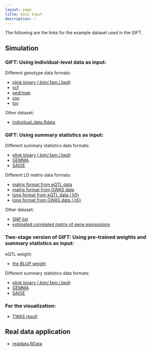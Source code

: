 ```yaml
---
layout: page
title: Data Input
description: ~
---
```

The following are the links for the example dataset used in the GIFT. 

## Simulation
### GIFT: Using individual-level data as input:
  Different genotype data formats:
  * [plink binary (.bim/.fam./.bed)](https://github.com/yuanzhongshang/GIFT/tree/main/example/simulation/individual/pre_process/plink_binary)
  * [vcf](https://github.com/yuanzhongshang/GIFT/tree/main/example/simulation/individual/pre_process/vcf)
  * [ped/map](https://github.com/yuanzhongshang/GIFT/tree/main/example/simulation/individual/pre_process/pedmap)
  * [csv](https://github.com/yuanzhongshang/GIFT/tree/main/example/simulation/individual/pre_process/csv)
  * [tsv](https://github.com/yuanzhongshang/GIFT/tree/main/example/simulation/individual/pre_process/tsv)
 
 Other dataset:
  * [individual_data.Rdata](https://github.com/yuanzhongshang/GIFT/blob/main/example/simulation/individual/individual_data.Rdata)
  
### GIFT: Using summary statistics as input:
  Different summary statistics data formats:
  * [plink binary (.bim/.fam./.bed)](https://github.com/yuanzhongshang/GIFT/tree/main/example/simulation/summary/pre_process/plink)
  * [GEMMA](https://github.com/yuanzhongshang/GIFT/tree/main/example/simulation/summary/pre_process/gemma)
  * [SAIGE](https://github.com/yuanzhongshang/GIFT/tree/main/example/simulation/summary/pre_process/saige)

  Different LD matrix data formats:
  * [matrix format from eQTL data](https://github.com/yuanzhongshang/GIFT/blob/main/example/simulation/summary/pre_process/LDmatrix1.txt)
  * [matrix format from GWAS data](https://github.com/yuanzhongshang/GIFT/blob/main/example/simulation/summary/pre_process/LDmatrix2.txt)
  * [long format from eQTL data (.h5)](https://github.com/yuanzhongshang/GIFT/blob/main/example/simulation/summary/pre_process/LDmatrix1.h5)
  * [long format from GWAS data (.h5)](https://github.com/yuanzhongshang/GIFT/blob/main/example/simulation/summary/pre_process/LDmatrix2.h5)

  Other dataset:
  * [SNP list](https://github.com/yuanzhongshang/GIFT/blob/main/example/simulation/summary/pre_process/snplist.txt)
  * [estimated correlated matrix of gene expressions](https://github.com/yuanzhongshang/GIFT/blob/main/example/simulation/summary/R.txt)
  
### Two-stage version of GIFT: Using pre-trained weights and summary statistics as input:
  eQTL weight:
  * [the BLUP weight](https://github.com/yuanzhongshang/GIFT/tree/main/example/simulation/two_stage/weights)

  Different summary statistics data formats:
  * [plink binary (.bim/.fam./.bed)](https://github.com/yuanzhongshang/GIFT/blob/main/example/simulation/summary/pre_process/plink/GWAS.qassoc)
  * [GEMMA](https://github.com/yuanzhongshang/GIFT/blob/main/example/simulation/summary/pre_process/gemma/GWAS.assoc.txt)
  * [SAIGE](https://github.com/yuanzhongshang/GIFT/blob/main/example/simulation/summary/pre_process/saige/GWAS.txt)  
  
### For the visualization:
  * [TWAS result](https://github.com/yuanzhongshang/GIFT/blob/main/example/simulation/visualization/TWASresult.txt)

## Real data application
  * [realdata.RData](https://github.com/yuanzhongshang/GIFT/blob/main/example/realdata/realdata.RData)
